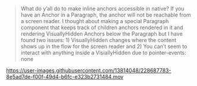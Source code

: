 >What do y’all do to make inline anchors accessible in native? If you have an Anchor in a Paragraph, the anchor will not be reachable from a screen reader. I thought about making a special Paragraph component that keeps track of children anchors rendered in it and rendering VisuallyHidden Anchors below the Paragraph but I have found two issues: 1) VisuallyHidden changes where the content shows up in the flow for the screen reader and 2) You can’t seem to interact with anything inside a VisiallyHidden due to pointer-events: none 


https://user-images.githubusercontent.com/13814048/228687783-8e5ad7de-f00f-49d4-b6fc-e323b2731484.mov

